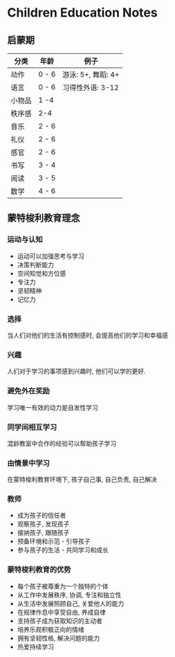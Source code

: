 # Children Education Notes
## 启蒙期
| 分类 | 年龄 | 例子 |
|-----|------|------|
| 动作 | 0 - 6 | 游泳: 5+, 舞蹈: 4+ |
| 语言 | 0 - 6 | 习得性外语: 3-12 |
| 小物品 | 1 -4 ||
| 秩序感 | 2-4 ||
| 音乐 | 2 - 6 ||
| 礼仪 | 2 - 6 ||
| 感官 | 2 - 6 ||
| 书写 | 3 - 4 ||
| 阅读 | 3 - 5 ||
| 数学 | 4 - 6 ||

## 蒙特梭利教育理念
### 运动与认知
* 运动可以加强思考与学习
* 决策判断能力
* 空间知觉和方位感
* 专注力
* 坚韧精神
* 记忆力

### 选择
当人们对他们的生活有控制感时, 会提高他们的学习和幸福感

### 兴趣
人们对于学习的事项感到兴趣时, 他们可以学的更好.

### 避免外在奖励
学习唯一有效的动力是自发性学习

### 同学间相互学习
混龄教室中合作的经验可以帮助孩子学习

### 由情景中学习
在蒙特梭利教育环境下, 孩子自己事, 自己负责, 自己解决

### 教师
* 成为孩子的信任者
* 观察孩子, 发现孩子
* 接纳孩子, 跟随孩子
* 预备环境和示范 - 引导孩子
* 参与孩子的生活 - 共同学习和成长

### 蒙特梭利教育的优势
* 每个孩子被尊重为一个独特的个体
* 从工作中发展秩序, 协调, 专注和独立性
* 从生活中发展照顾自己, 关爱他人的能力
* 在规律作息中享受自由, 养成自律
* 支持孩子成为获取知识的主动者
* 培养乐观积极正向的情绪
* 拥有坚韧性格, 解决问题的能力
* 热爱持续学习
